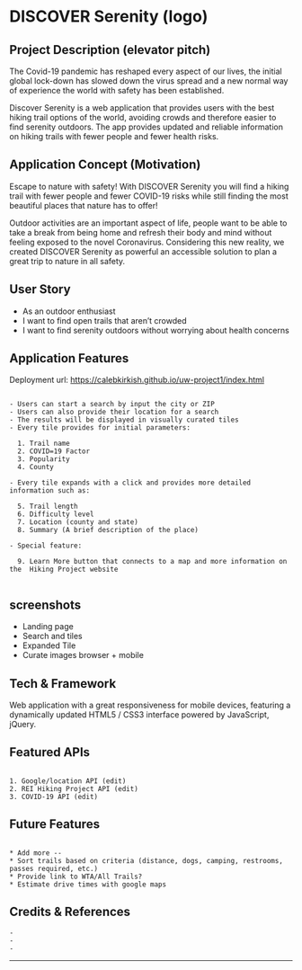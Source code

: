 # DISCOVER Serenity  (logo)

## Project Description (elevator pitch)

The Covid-19 pandemic has reshaped every aspect of our lives, the initial global lock-down has slowed down the virus spread and a new normal way of experience the world with safety has been established.

Discover Serenity is a web application that provides users with the best hiking trail options of the world, avoiding crowds and therefore easier to find serenity outdoors. The app provides updated and reliable information on hiking trails with fewer people and fewer health risks.


## Application Concept (Motivation)

Escape to nature with safety! With DISCOVER Serenity you will find a hiking trail with fewer people and fewer COVID-19 risks while still finding the most beautiful places that nature has to offer!

Outdoor activities are an important aspect of life, people want to be able to take a break from being home and refresh their body and mind without feeling exposed to the novel Coronavirus. Considering this new reality, we created DISCOVER Serenity as powerful an accessible solution to plan a great trip to nature in all safety.

## User Story

- As an outdoor enthusiast
- I want to find open trails that aren’t crowded 
- I want to find serenity outdoors without worrying about health concerns


## Application Features

Deployment url: https://calebkirkish.github.io/uw-project1/index.html

```

- Users can start a search by input the city or ZIP
- Users can also provide their location for a search
- The results will be displayed in visually curated tiles
- Every tile provides for initial parameters:

  1. Trail name 
  2. COVID=19 Factor
  3. Popularity
  4. County

- Every tile expands with a click and provides more detailed information such as:

  5. Trail length
  6. Difficulty level
  7. Location (county and state)
  8. Summary (A brief description of the place)

- Special feature:

  9. Learn More button that connects to a map and more information on the  Hiking Project website
  
```


## screenshots

- Landing page
- Search and tiles
- Expanded Tile
- Curate images browser + mobile



## Tech & Framework

Web application with a great responsiveness for mobile devices, featuring a dynamically updated HTML5 / CSS3 interface powered by JavaScript, jQuery.


## Featured APIs

```

1. Google/location API (edit)
2. REI Hiking Project API (edit)
3. COVID-19 API (edit)

```

## Future Features

```

* Add more --
* Sort trails based on criteria (distance, dogs, camping, restrooms, passes required, etc.)
* Provide link to WTA/All Trails?
* Estimate drive times with google maps

```

 ## Credits & References

 ```
 -
 -
 -
 
 ```
__________
